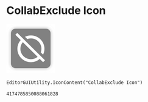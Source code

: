 # CollabExclude Icon
![](/img/CollabExclude%20Icon.png)

``` CSharp
EditorGUIUtility.IconContent("CollabExclude Icon")
```
```
4174785850088061828
```
